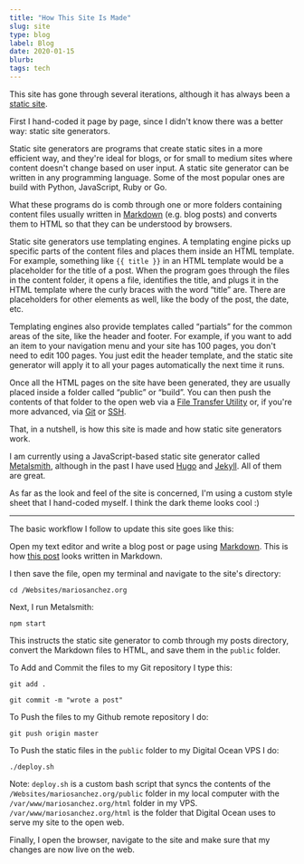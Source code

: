 ```yaml
---
title: "How This Site Is Made"
slug: site
type: blog
label: Blog
date: 2020-01-15
blurb: 
tags: tech
---
```


This site has gone through several iterations, although it has always been a [static site](https://techterms.com/definition/staticwebsite).

First I hand-coded it page by page, since I didn't know there was a better way: static site generators. 

Static site generators are programs that create static sites in a more efficient way, and they're ideal for blogs, or for small to medium sites where content doesn't change based on user input. A static site generator can be written in any programming language. Some of the most popular ones are build with Python, JavaScript, Ruby or Go. 

What these programs do is comb through one or more folders containing content files usually written in [Markdown](https://daringfireball.net/projects/markdown/) (e.g. blog posts) and converts them to HTML so that they can be understood by browsers.

Static site generators use templating engines. A templating engine picks up specific parts of the content files and places them inside an HTML template. For example, something like <code>{{ title }}</code> in an HTML template would be a placeholder for the title of a post. When the program goes through the files in the content folder, it opens a file, identifies the title, and plugs it in the HTML template where the curly braces with the word &ldquo;title&rdquo; are. There are placeholders for other elements as well, like the body of the post, the date, etc.

Templating engines also provide templates called &ldquo;partials&rdquo; for the common areas of the site, like the header and footer. For example, if you want to add an item to your navigation menu and your site has 100 pages, you don't need to edit 100 pages. You just edit the header template, and the static site generator will apply it to all your pages automatically the next time it runs.

Once all the HTML pages on the site have been generated, they are usually placed inside a folder called &ldquo;public&rdquo; or &ldquo;build&rdquo;. You can then push the contents of that folder to the open web via a [File Transfer Utility](https://filezilla-project.org/) or, if you're more advanced, via [Git](https://git-scm.com/) or [SSH](https://en.wikipedia.org/wiki/Secure_Shell).

That, in a nutshell, is how this site is made and how static site generators work.

I am currently using a JavaScript-based static site generator called [Metalsmith](https://metalsmith.io), although in the past I have used [Hugo](https:gohugo.io) and [Jekyll](https://jekyllrb.com). All of them are great.

As far as the look and feel of the site is concerned, I'm using a custom style sheet that I hand-coded myself. I think the dark theme looks cool :)

--------

The basic workflow I follow to update this site goes like this:

Open my text editor and write a blog post or page using [Markdown](https://daringfireball.net/projects/markdown/). This is how [this post](https://raw.githubusercontent.com/mariobox/mariosanchez.org/master/src/articles/site.md) looks written in Markdown.

I then save the file, open my terminal and navigate to the site's directory:

`cd /Websites/mariosanchez.org`

Next, I run Metalsmith: 

`npm start` 

This instructs the static site generator to comb through my posts directory, convert the Markdown files to HTML, and save them in the `public` folder.

To Add and Commit the files to my Git repository I type this:

`git add .`

`git commit -m "wrote a post"`

To Push the files to my Github remote repository I do: 

`git push origin master`

To Push the static files in the `public` folder to my Digital Ocean VPS I do: 

`./deploy.sh` 

Note: `deploy.sh` is a custom bash script that syncs the contents of the `/Websites/mariosanchez.org/public` folder in my local computer with the `/var/www/mariosanchez.org/html` folder in my VPS. `/var/www/mariosanchez.org/html` is the folder that Digital Ocean uses to serve my site to the open web.

Finally, I open the browser, navigate to the site and make sure that my changes are now live on the web.

